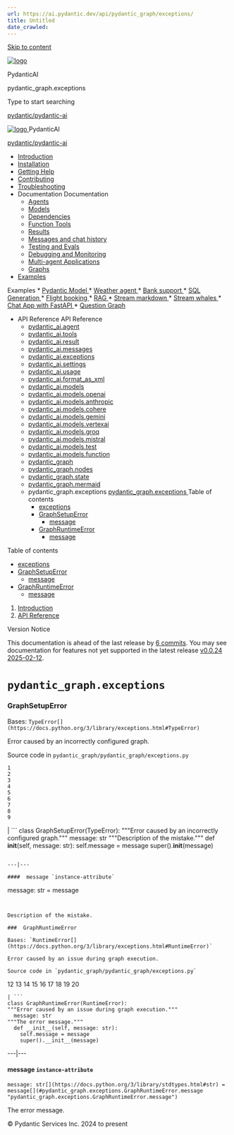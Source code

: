 ```yaml
---
url: https://ai.pydantic.dev/api/pydantic_graph/exceptions/
title: Untitled
date_crawled: 
---
```


[ Skip to content ](#pydantic_graphexceptions)

[ ![logo](../../../img/logo-white.svg) ](../../.. "PydanticAI")

PydanticAI 

pydantic_graph.exceptions 

Type to start searching

[ pydantic/pydantic-ai  ](https://github.com/pydantic/pydantic-ai "Go to repository")

[ ![logo](../../../img/logo-white.svg) ](../../.. "PydanticAI") PydanticAI 

[ pydantic/pydantic-ai  ](https://github.com/pydantic/pydantic-ai "Go to repository")

  * [ Introduction  ](../../..)
  * [ Installation  ](../../../install/)
  * [ Getting Help  ](../../../help/)
  * [ Contributing  ](../../../contributing/)
  * [ Troubleshooting  ](../../../troubleshooting/)
  * Documentation  Documentation 
    * [ Agents  ](../../../agents/)
    * [ Models  ](../../../models/)
    * [ Dependencies  ](../../../dependencies/)
    * [ Function Tools  ](../../../tools/)
    * [ Results  ](../../../results/)
    * [ Messages and chat history  ](../../../message-history/)
    * [ Testing and Evals  ](../../../testing-evals/)
    * [ Debugging and Monitoring  ](../../../logfire/)
    * [ Multi-agent Applications  ](../../../multi-agent-applications/)
    * [ Graphs  ](../../../graph/)
  * [ Examples  ](../../../examples/)

Examples 
    * [ Pydantic Model  ](../../../examples/pydantic-model/)
    * [ Weather agent  ](../../../examples/weather-agent/)
    * [ Bank support  ](../../../examples/bank-support/)
    * [ SQL Generation  ](../../../examples/sql-gen/)
    * [ Flight booking  ](../../../examples/flight-booking/)
    * [ RAG  ](../../../examples/rag/)
    * [ Stream markdown  ](../../../examples/stream-markdown/)
    * [ Stream whales  ](../../../examples/stream-whales/)
    * [ Chat App with FastAPI  ](../../../examples/chat-app/)
    * [ Question Graph  ](../../../examples/question-graph/)
  * API Reference  API Reference 
    * [ pydantic_ai.agent  ](../../agent/)
    * [ pydantic_ai.tools  ](../../tools/)
    * [ pydantic_ai.result  ](../../result/)
    * [ pydantic_ai.messages  ](../../messages/)
    * [ pydantic_ai.exceptions  ](../../exceptions/)
    * [ pydantic_ai.settings  ](../../settings/)
    * [ pydantic_ai.usage  ](../../usage/)
    * [ pydantic_ai.format_as_xml  ](../../format_as_xml/)
    * [ pydantic_ai.models  ](../../models/base/)
    * [ pydantic_ai.models.openai  ](../../models/openai/)
    * [ pydantic_ai.models.anthropic  ](../../models/anthropic/)
    * [ pydantic_ai.models.cohere  ](../../models/cohere/)
    * [ pydantic_ai.models.gemini  ](../../models/gemini/)
    * [ pydantic_ai.models.vertexai  ](../../models/vertexai/)
    * [ pydantic_ai.models.groq  ](../../models/groq/)
    * [ pydantic_ai.models.mistral  ](../../models/mistral/)
    * [ pydantic_ai.models.test  ](../../models/test/)
    * [ pydantic_ai.models.function  ](../../models/function/)
    * [ pydantic_graph  ](../graph/)
    * [ pydantic_graph.nodes  ](../nodes/)
    * [ pydantic_graph.state  ](../state/)
    * [ pydantic_graph.mermaid  ](../mermaid/)
    * pydantic_graph.exceptions  [ pydantic_graph.exceptions  ](./) Table of contents 
      * [ exceptions  ](#pydantic_graph.exceptions)
      * [ GraphSetupError  ](#pydantic_graph.exceptions.GraphSetupError)
        * [ message  ](#pydantic_graph.exceptions.GraphSetupError.message)
      * [ GraphRuntimeError  ](#pydantic_graph.exceptions.GraphRuntimeError)
        * [ message  ](#pydantic_graph.exceptions.GraphRuntimeError.message)



Table of contents 

  * [ exceptions  ](#pydantic_graph.exceptions)
  * [ GraphSetupError  ](#pydantic_graph.exceptions.GraphSetupError)
    * [ message  ](#pydantic_graph.exceptions.GraphSetupError.message)
  * [ GraphRuntimeError  ](#pydantic_graph.exceptions.GraphRuntimeError)
    * [ message  ](#pydantic_graph.exceptions.GraphRuntimeError.message)



  1. [ Introduction  ](../../..)
  2. [ API Reference  ](../../agent/)



Version Notice

This documentation is ahead of the last release by [6 commits](https://github.com/pydantic/pydantic-ai/compare/v0.0.24...main). You may see documentation for features not yet supported in the latest release [v0.0.24 2025-02-12](https://github.com/pydantic/pydantic-ai/releases/tag/v0.0.24). 

# `pydantic_graph.exceptions`

###  GraphSetupError

Bases: `TypeError[](https://docs.python.org/3/library/exceptions.html#TypeError)`

Error caused by an incorrectly configured graph.

Source code in `pydantic_graph/pydantic_graph/exceptions.py`

```
1
2
3
4
5
6
7
8
9
```
| ```
class GraphSetupError(TypeError):
"""Error caused by an incorrectly configured graph."""
  message: str
"""Description of the mistake."""
  def __init__(self, message: str):
    self.message = message
    super().__init__(message)

```
  
---|---  
  
####  message `instance-attribute`

```
message: str[](https://docs.python.org/3/library/stdtypes.html#str) = message[](#pydantic_graph.exceptions.GraphSetupError.message "pydantic_graph.exceptions.GraphSetupError.message")

```


Description of the mistake.

###  GraphRuntimeError

Bases: `RuntimeError[](https://docs.python.org/3/library/exceptions.html#RuntimeError)`

Error caused by an issue during graph execution.

Source code in `pydantic_graph/pydantic_graph/exceptions.py`

```
12
13
14
15
16
17
18
19
20
```
| ```
class GraphRuntimeError(RuntimeError):
"""Error caused by an issue during graph execution."""
  message: str
"""The error message."""
  def __init__(self, message: str):
    self.message = message
    super().__init__(message)

```
  
---|---  
  
####  message `instance-attribute`

```
message: str[](https://docs.python.org/3/library/stdtypes.html#str) = message[](#pydantic_graph.exceptions.GraphRuntimeError.message "pydantic_graph.exceptions.GraphRuntimeError.message")

```


The error message.

© Pydantic Services Inc. 2024 to present 
